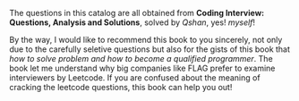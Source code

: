 The questions in this catalog are all obtained from **Coding Interview: Questions, Analysis and Solutions**, solved by _Qshan_, yes! _myself_!

By the way, I would like to recommend this book to you sincerely, not only due to the carefully seletive questions but also for the gists of this book that _how to solve problem and how to become a qualified programmer_. The book let me understand why big companies like FLAG prefer to examine interviewers by Leetcode. If you are confused about the meaning of cracking the leetcode questions, this book can help you out!